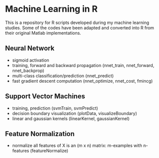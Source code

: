 # Machine Learning in R

This is a repository for R scripts developed during my machine learning studies. Some of the codes have been adapted and converted into R from their original Matlab implementations. 

## Neural Network ##

- sigmoid activation
- training, forward and backward propagation (nnet_train, nnet_forward, nnet_backprop)
- multi-class classification/prediction (nnet_predict)
- fast gradient descent computation (nnet_optimize, nnet_cost, fmincg)

## Support Vector Machines ##

- training, prediction (svmTrain, svmPredict)
- decision boundary visualization (plotData, visualizeBoundary)
- linear and gaussian kernels (linearKernel, gaussianKernel)

## Feature Normalization ##

- normalize all features of X is an (m x n) matrix: m-examples with n-features (featureNormalize)

